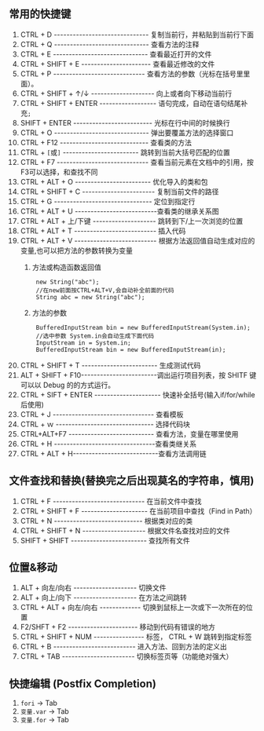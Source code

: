 ## 常用的快捷键

1. CTRL + D ------------------------------ 复制当前行，并粘贴到当前行下面
2. CTRL + Q ------------------------------ 查看方法的注释
3. CTRL + E ------------------------------ 查看最近打开的文件
4. CTRL + SHIFT + E ---------------------- 查看最近修改的文件
5. CTRL + P ----------------------------- 查看方法的参数（光标在括号里里面）。
5. CTRL + SHIFT + ↑/↓ -------------------- 向上或者向下移动当前行
6. CTRL + SHIFT + ENTER ------------------ 语句完成，自动在语句结尾补充`;`
7. SHIFT + ENTER ------------------------- 光标在行中间的时候换行
8. CTRL + O ------------------------------ 弹出要覆盖方法的选择窗口
9. CTRL + F12 ---------------------------- 查看类的方法
10. CTRL +  `[`或`]` ------------------------ 跳转到当前大括号匹配的位置
11. CTRL + F7 ----------------------------- 查看当前元素在文档中的引用，按F3可以选择，和查找不同
12. CTRL + ALT + O ------------------------  优化导入的类和包
13. CTRL + SHIFT + C ----------------------- 复制当前文件的路径
14. CTRL + G ------------------------------- 定位到指定行
15. CTRL + ALT + U --------------------------查看类的继承关系图
16. CTRL + ALT + 上/下键 -------------------- 跳转到下/上一次浏览的位置
17. CTRL + ALT + T -------------------------- 插入代码
18. CTRL + ALT + V -------------------------- 根据方法返回值自动生成对应的变量,也可以把方法的参数转换为变量
    1. 方法或构造函数返回值
    
            new String("abc");
            //在new前面按CTRL+ALT+V,会自动补全前面的代码
            String abc = new String("abc");
    2. 方法的参数

            BufferedInputStream bin = new BufferedInputStream(System.in);
            //选中参数 System.in会自动生成下面代码
            InputStream in = System.in;
            BufferedInputStream bin = new BufferedInputStream(in);

19. CTRL + SHIFT + T ------------------------ 生成测试代码 
20. ALT + SHIFT + F10------------------------调出运行项目列表，按 SHITF 键可以以 Debug 的的方式运行。
21. CTRL + SIFT + ENTER --------------------- 快速补全括号(输入if/for/while后使用)
22. CTRL + J -------------------------------- 查看模板
23. CTRL + ｗ ------------------------------- 选择代码块
24. CTRL+ALT+F7 --------------------------- 查看方法，变量在哪里使用
25. CTRL + H --------------------------------查看类继关系 
25. CTRL + ALT + H---------------------------查看方法调用链

## 文件查找和替换(替换完之后出现莫名的字符串，慎用)

1. CTRL + F ----------------------------- 在当前文件中查找
2. CTRL + SHIFT + F --------------------- 在当前项目中查找（Find in Path）
3. CTRL + N ---------------------------- 根据类对应的类
4. CTRL + SHIFT + N -------------------- 根据文件名查找对应的文件
5. SHIFT + SHIFT ------------------------ 查找所有文件

## 位置&移动

1. ALT + 向左/向右 -------------------- 切换文件
2. ALT + 向上/向下 -------------------- 在方法之间跳转
3. CTRL + ALT + 向左/向右 ------------- 切换到鼠标上一次或下一次所在的位置
4. F2/SHFT + F2 ---------------------- 移动到代码有错误的地方
5. CTRL + SHIFT + NUM ---------------- 标签， CTRL + W 跳转到指定标签
6. CTRL + B -------------------------- 进入方法、回到方法的定义出
7. CTRL + TAB ----------------------- 切换标签页等（功能绝对强大）

## 快捷编辑 (Postfix Completion)

1.   `fori` -> Tab
2.   `变量.var` -> Tab
3.   `变量.for` -> Tab